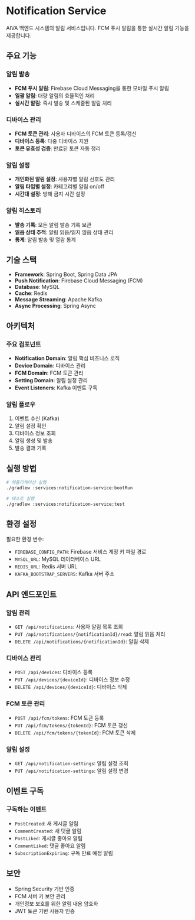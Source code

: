 # Notification Service

AIVA 백엔드 시스템의 알림 서비스입니다. FCM 푸시 알림을 통한 실시간 알림 기능을 제공합니다.

## 주요 기능

### 알림 발송
- **FCM 푸시 알림**: Firebase Cloud Messaging을 통한 모바일 푸시 알림
- **일괄 알림**: 대량 알림의 효율적인 처리
- **실시간 알림**: 즉시 발송 및 스케줄된 알림 처리

### 디바이스 관리
- **FCM 토큰 관리**: 사용자 디바이스의 FCM 토큰 등록/갱신
- **디바이스 등록**: 다중 디바이스 지원
- **토큰 유효성 검증**: 만료된 토큰 자동 정리

### 알림 설정
- **개인화된 알림 설정**: 사용자별 알림 선호도 관리
- **알림 타입별 설정**: 카테고리별 알림 on/off
- **시간대 설정**: 방해 금지 시간 설정

### 알림 히스토리
- **발송 기록**: 모든 알림 발송 기록 보관
- **읽음 상태 추적**: 알림 읽음/읽지 않음 상태 관리
- **통계**: 알림 발송 및 열람 통계

## 기술 스택

- **Framework**: Spring Boot, Spring Data JPA
- **Push Notification**: Firebase Cloud Messaging (FCM)
- **Database**: MySQL
- **Cache**: Redis
- **Message Streaming**: Apache Kafka
- **Async Processing**: Spring Async

## 아키텍처

### 주요 컴포넌트
- **Notification Domain**: 알림 핵심 비즈니스 로직
- **Device Domain**: 디바이스 관리
- **FCM Domain**: FCM 토큰 관리
- **Setting Domain**: 알림 설정 관리
- **Event Listeners**: Kafka 이벤트 구독

### 알림 플로우
1. 이벤트 수신 (Kafka)
2. 알림 설정 확인
3. 디바이스 정보 조회
4. 알림 생성 및 발송
5. 발송 결과 기록

## 실행 방법

```bash
# 애플리케이션 실행
./gradlew :services:notification-service:bootRun

# 테스트 실행
./gradlew :services:notification-service:test
```

## 환경 설정

필요한 환경 변수:
- `FIREBASE_CONFIG_PATH`: Firebase 서비스 계정 키 파일 경로
- `MYSQL_URL`: MySQL 데이터베이스 URL
- `REDIS_URL`: Redis 서버 URL
- `KAFKA_BOOTSTRAP_SERVERS`: Kafka 서버 주소

## API 엔드포인트

### 알림 관리
- `GET /api/notifications`: 사용자 알림 목록 조회
- `PUT /api/notifications/{notificationId}/read`: 알림 읽음 처리
- `DELETE /api/notifications/{notificationId}`: 알림 삭제

### 디바이스 관리
- `POST /api/devices`: 디바이스 등록
- `PUT /api/devices/{deviceId}`: 디바이스 정보 수정
- `DELETE /api/devices/{deviceId}`: 디바이스 삭제

### FCM 토큰 관리
- `POST /api/fcm/tokens`: FCM 토큰 등록
- `PUT /api/fcm/tokens/{tokenId}`: FCM 토큰 갱신
- `DELETE /api/fcm/tokens/{tokenId}`: FCM 토큰 삭제

### 알림 설정
- `GET /api/notification-settings`: 알림 설정 조회
- `PUT /api/notification-settings`: 알림 설정 변경

## 이벤트 구독

### 구독하는 이벤트
- `PostCreated`: 새 게시글 알림
- `CommentCreated`: 새 댓글 알림
- `PostLiked`: 게시글 좋아요 알림
- `CommentLiked`: 댓글 좋아요 알림
- `SubscriptionExpiring`: 구독 만료 예정 알림

## 보안

- Spring Security 기반 인증
- FCM 서버 키 보안 관리
- 개인정보 보호를 위한 알림 내용 암호화
- JWT 토큰 기반 사용자 인증